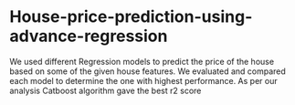 # House-price-prediction-using-advance-regression
 We used different Regression models to predict the price of the house based on some of the given house features. We evaluated and compared each model to determine the one with highest performance. As per our analysis Catboost algorithm gave the best r2 score
